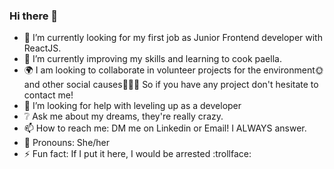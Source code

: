 ### Hi there 👋

- 🔭 I’m currently looking for my first job as Junior Frontend developer with ReactJS.
- 🧠 I’m currently improving my skills and learning to cook paella.
- 🌍 I am looking to collaborate in volunteer projects for the environment🌞 and other social causes🧑‍🤝‍🧑 So if you have any project don't hesitate to contact me! 
- 🤔 I’m looking for help with leveling up as a developer 
- ❔ Ask me about my dreams, they're really crazy.
- 📫 How to reach me: DM me on Linkedin or Email! I ALWAYS answer.
- 👧 Pronouns: She/her
- ⚡ Fun fact: If I put it here, I would be arrested :trollface:

